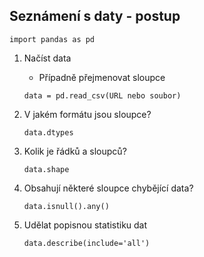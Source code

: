 ## Seznámení s daty - postup

`import pandas as pd`

1. Načíst data
    - Případně přejmenovat sloupce
    
	`data = pd.read_csv(URL nebo soubor)`

2. V jakém formátu jsou sloupce?

	`data.dtypes`

3. Kolik je řádků a sloupců?

	`data.shape`

4. Obsahují některé sloupce chybějící data?

	`data.isnull().any()`

5. Udělat popisnou statistiku dat

	`data.describe(include='all')`
